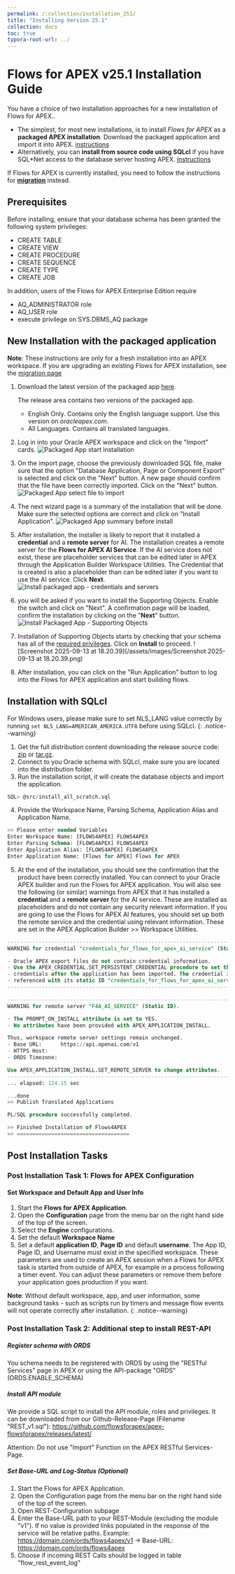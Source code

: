 ```yaml
---
permalink: /:collection/installation_251/
title: "Installing Version 25.1"
collection: docs
toc: true
typora-root-url: ../
---
```

# Flows for APEX v25.1 Installation Guide

You have a choice of two installation approaches for a new installation of Flows for APEX..

- The simplest, for most new installations, is to install *Flows for APEX* as a **packaged APEX installation**.  Download the packaged application and import it into APEX. [instructions](#new-installation-with-the-packaged-application)
- Alternatively, you can **install from source code using SQLcl** if you have SQL*Net access to the database server hosting APEX. [instructions](#installation-with-sqlcl)

If Flows for APEX is currently installed, you need to follow the instructions for [**migration**](/{{page.collection}}/migration/) instead.

## Prerequisites

Before installing, ensure that your database schema has been granted the following system privileges:

- CREATE TABLE
- CREATE VIEW
- CREATE PROCEDURE
- CREATE SEQUENCE
- CREATE TYPE
- CREATE JOB

In addition, users of the Flows for APEX Enterprise Edition require

-  AQ_ADMINISTRATOR role
- AQ_USER role
- execute privilege on SYS.DBMS_AQ package

## New Installation with the packaged application

**Note**: These instructions are only for a fresh installation into an APEX workspace.  If you are upgrading an existing Flows for APEX installation, see the [migration page]({{page.collection}}/migration/)

1. Download the latest version of the packaged app [here](https://github.com/flowsforapex/apex-flowsforapex/releases/latest).

   The release area contains two versions of the packaged app.

   - English Only.  Contains only the English language support.  Use this version on *oracleapex.com*.
   - All Languages.  Contains all translated languages.

2. Log in into your Oracle APEX workspace and click on the "Import" cards.
   ![Packaged App start installation](/assets/images/packaged-app-install-1.png "Choose Import Option")

3. On the import page, choose the previously downloaded SQL file, make sure that the option "Database Application, Page or Component Export" is selected and click on the "Next" button. A new page should confirm that the file have been correctly imported. Click on the "Next" button.
   ![Packaged App select file to import](/assets/images/packaged-app-install-2-251.png "Select the application file")

4. The next wizard page is a summary of the installation that will be done. Make sure the selected options are correct and click on "Install Application".
   ![Packaged App summary before install](/assets/images/packaged-app-install-3.png "Pre installation summary")

5. After installation, the installer is likely to report that it installed a **credential** and a **remote server** for AI.  The installation creates a remote server for the **Flows for APEX AI Service**.  If the AI service does not exist, these are placeholder services that can be edited later in APEX through the Application Builder Workspace Utilities.  The Credential that is created is also a placeholder than can be edited later if you want to use the AI service.  Click **Next**.
   ![Install packaged app - credentials and servers](/assets/images/install-packaged-app-3a.png)

   

6. you will be asked if you want to install the Supporting Objects. Enable the switch and click on "Next". A confirmation page will be loaded, confirm the installation by clicking on the "**Next**" button.
   ![Install Packaged App - Supporting Objects](/assets/images/install-packaged-app-251-4.png)

7. Installation of Supporting Objects starts by checking that your schema has all of the [required privileges](#Prerequisites).  Click on **Install** to proceed. 
 ![Screenshot 2025-09-13 at 18.20.39](/assets/images/Screenshot 2025-09-13 at 18.20.39.png)

9. After installation, you can click on the "Run Application" button to log into the Flows for APEX application and start building flows.

## Installation with SQLcl

For Windows users, please make sure to set NLS_LANG value correctly by running `set NLS_LANG=AMERICAN_AMERICA.UTF8` before using SQLcl.
{: .notice--warning}

1. Get the full distribution content downloading the release source code: [zip](https://github.com/flowsforapex/apex-flowsforapex/archive/refs/tags/v24.1.zip) or [tar.gz](https://github.com/flowsforapex/apex-flowsforapex/archive/refs/tags/v24.1.tar.gz).
2. Connect to you Oracle schema with SQLcl, make sure you are located into the distribution folder.
3. Run the installation script, it will create the database objects and import the application.

```sql
SQL> @src/install_all_scratch.sql
```

4. Provide the Workspace Name, Parsing Schema, Application Alias and Application Name.

```sql
>> Please enter needed Variables
Enter Workspace Name: [FLOWS4APEX] FLOWS4APEX
Enter Parsing Schema: [FLOWS4APEX] FLOWS4APEX
Enter Application Alias: [FLOWS4APEX] FLOWS4APEX
Enter Application Name: [Flows for APEX] Flows for APEX
```

5. At the end of the installation, you should see the confirmation that the product have been correctly installed. You can connect to your Oracle APEX builder and run the Flows for APEX application.
You will also see the following (or similar) warnings from APEX that it has installed a **credential** and a **remote server** for the AI service.  These are installed as placeholders and do not contain any security relevant information.  If you are going to use the Flows for APEX AI features, you should set up both the remote service and the credential using relevant information.  These are set in the APEX Application Builder >> Workspace Utilities.

```sql
--------------------------------------------------------------------------------
WARNING for credential "credentials_for_flows_for_apex_ai_service" (Static ID):

- Oracle APEX export files do not contain credential information.
- Use the APEX_CREDENTIAL.SET_PERSISTENT_CREDENTIAL procedure to set the
- credentials after the application has been imported. The credential is being
- referenced with its static ID "credentials_for_flows_for_apex_ai_service"
--------------------------------------------------------------------------------

--------------------------------------------------------------------------------
WARNING for remote server "F4A_AI_SERVICE" (Static ID).

- The PROMPT_ON_INSTALL attribute is set to YES.
- No attributes have been provided with APEX_APPLICATION_INSTALL.

Thus, workspace remote server settings remain unchanged.
- Base URL:      https://api.openai.com/v1
- HTTPS Host:    
- ORDS Timezone: 

Use APEX_APPLICATION_INSTALL.SET_REMOTE_SERVER to change attributes.
--------------------------------------------------------------------------------
... elapsed: 124.15 sec

...done
>> Publish Translated Applications

PL/SQL procedure successfully completed.

>> Finished Installation of Flows4APEX
>> ====================================
```

## Post Installation Tasks

### Post Installation Task 1: Flows for APEX Configuration

#### Set Workspace and Default App and User Info

1. Start the **Flows for APEX Application**.
2. Open the **Configuration** page from the menu bar on the right hand side of the top of the screen.
3. Select the **Engine** configurations.
4. Set the default **Workspace Name**
5. Set a default **application ID**, **Page ID** and default **username**.  The App ID, Page ID, and Username must exist in the specified workspace.  These parameters are used to create an APEX session when a Flows for APEX task is started from outside of APEX, for example in a process following a timer event.  You can adjust these parameters or remove them before your application goes production if you want.

**Note**: Without default workspace, app, and user information, some background tasks - such as scripts run by timers and message flow events will not operate correctly after installation.
{: .notice--warning}

### Post Installation Task 2: Additional step to install REST-API

##### Register schema with ORDS

You schema needs to be registered with ORDS by using the "RESTful Services" page in APEX or using the API-package "ORDS" (ORDS.ENABLE_SCHEMA)

##### Install API module

We provide a SQL script to install the API module, roles and privileges.
It can be downloaded from our Github-Release-Page (Filename "REST_v1.sql"): https://github.com/flowsforapex/apex-flowsforapex/releases/latest/

Attention: Do not use "Import" Function on the APEX RESTful Services-Page.

##### Set Base-URL and Log-Status (Optional)

1. Start the Flows for APEX Application.
2. Open the Configuration page from the menu bar on the right hand side of the top of the screen.
3. Open REST-Configuration subpage
4. Enter the Base-URL path to your REST-Module (excluding the module "v1"). If no value is provided links populated in the response of the service will be relative paths. Example: https://domain.com/ords/flows4apex/v1 -> Base-URL: https://domain.com/ords/flows4apex
5. Choose if incoming REST Calls should be logged in table "flow_rest_event_log"

